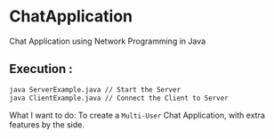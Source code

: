 # ChatApplication
Chat Application using Network Programming in Java

## Execution : 


```bash
java ServerExample.java // Start the Server
java ClientExample.java // Connect the Client to Server
```

What I want to do: To create a `Multi-User` Chat Application, with extra features by the side.
